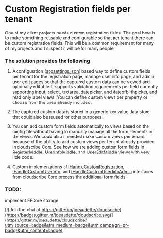 # Custom Registration fields per tenant

One of my client projects needs custom registration fields. The goal here is to make something reusable and configurable so that per tenant there can be custom registration fields. This will be a common requirement for many of my projects and I suspect it will be for many people.

### The solution provides the following

1. A configuration ([appsettings.json](https://github.com/joeaudette/cloudscribe.Entropy/blob/master/solutions/cloudscribe.CustomRegistration.Kvp/src/WebApp/appsettings.json)) based way to define custom fields per tenant for the registration page, manage user info page, and admin user edit pages so that the captured custom data can be viewed and optionally editable. It supports validation requirements per field currently supporting input, select, textarea, datepicker, and dateofbirthpicker, and read only label views. You can define custom views per property or choose from the ones already included. 

2. The captured custom data is stored in a generic key value data store that could also be reused for other purposes.

3. You can add custom form fields automatically to views based on the config file without having to manually manage all the form elements in the views. We could also if needed make custom views per tenant because of the ability to add custom views per tenant already provided in cloudscribe Core. See how we are adding custom form fields in [RegisterMiddle](https://github.com/joeaudette/cloudscribe.Entropy/blob/master/solutions/cloudscribe.CustomRegistration.Kvp/src/WebApp/Views/Account/RegisterMiddle.cshtml), [UserInfoMiddle](https://github.com/joeaudette/cloudscribe.Entropy/blob/master/solutions/cloudscribe.CustomRegistration.Kvp/src/WebApp/Views/Manage/UserInfoMiddlePartial.cshtml), and [UserEditMiddle](https://github.com/joeaudette/cloudscribe.Entropy/blob/master/solutions/cloudscribe.CustomRegistration.Kvp/src/WebApp/Views/UserAdmin/UserEditMiddlePartial.cshtml) views with very little code.

4. Custom implementations of [IHandleCustomRegistration](https://github.com/joeaudette/cloudscribe.Entropy/blob/master/solutions/cloudscribe.CustomRegistration.Kvp/src/cloudscribe.UserProperties.Web.Kvp/KvpRegistrationHandler.cs), [IHandleCustomUserInfo](https://github.com/joeaudette/cloudscribe.Entropy/blob/master/solutions/cloudscribe.CustomRegistration.Kvp/src/cloudscribe.UserProperties.Web.Kvp/KvpUserInfoHandler.cs), and [IHandleCustomUserInfoAdmin](https://github.com/joeaudette/cloudscribe.Entropy/blob/master/solutions/cloudscribe.CustomRegistration.Kvp/src/cloudscribe.UserProperties.Web.Kvp/KvpUserInfoAdminHandler.cs) interfaces from cloudscribe Core process the additional form fields

### TODO:

implement EFCore storage

[![Join the chat at https://gitter.im/joeaudette/cloudscribe](https://badges.gitter.im/joeaudette/cloudscribe.svg)](https://gitter.im/joeaudette/cloudscribe?utm_source=badge&utm_medium=badge&utm_campaign=pr-badge&utm_content=badge)




